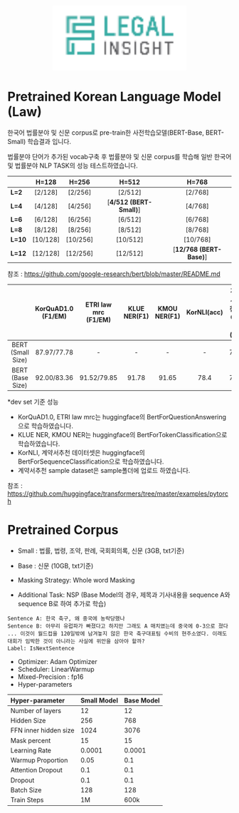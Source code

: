 <p align="center"><img src="./img/legalinsight_logo.png" width=300px></p>

# Pretrained Korean Language Model (Law)
한국어 법률분야 및 신문 corpus로 pre-train한 사전학습모델(BERT-Base, BERT-Small) 학습결과 입니다.

법률분야 단어가 추가된 vocab구축 후 법률분야 및 신문 corpus를 학습해 일반 한국어 및 법률분야 NLP TASK의 성능 테스트하였습니다.  

|   |H=128|H=256|H=512|H=768|
|---|:---:|:---:|:---:|:---:|
| **L=2**  |[2/128]|[2/256]|[2/512]|[2/768]|
| **L=4**  |[4/128]|[4/256]|[**4/512 (BERT-Small)**]|[4/768]|
| **L=6**  |[6/128]|[6/256]|[6/512]|[6/768]|
| **L=8**  |[8/128]|[8/256]|[8/512]|[8/768]|
| **L=10** |[10/128]|[10/256]|[10/512]|[10/768]|
| **L=12** |[12/128]|[12/256]|[12/512]|[**12/768 (BERT-Base)**]|

참조 : https://github.com/google-research/bert/blob/master/README.md 


|                               | KorQuAD1.0 (F1/EM) | ETRI law mrc (F1/EM) | KLUE NER(F1) | KMOU NER(F1) | KorNLI(acc) | 계약서추천 데이터셋(F1) | 개인정보NER 데이터셋(F1) |
|:-----------------------------:|:------------------:|:--------------------:|:------------:|:------------:|:-----------:|:---------------------:|:-----------------------:|
|       BERT (Small Size)       |    87.97/77.78     |    -                 |  -           |  -           |   -         |  76.6                 |  71.45                  |
|       BERT (Base Size)        |    92.00/83.36     |    91.52/79.85       |  91.78       |  91.65       |  78.4       |  79.5                 |  72.79                  |

*dev set 기준 성능

* KorQuAD1.0, ETRI law mrc는 huggingface의 BertForQuestionAnswering으로 학습하였습니다.
* KLUE NER, KMOU NER는 huggingface의 BertForTokenClassification으로 학습하였습니다.
* KorNLI, 계약서추천 데이터셋은 huggingface의 BertForSequenceClassification으로 학습하였습니다.
* 계약서추천 sample dataset은 sample폴더에 업로드 하였습니다.

참조 : https://github.com/huggingface/transformers/tree/master/examples/pytorch

# Pretrained Corpus
* Small : 법률, 법령, 조약, 판례, 국회회의록, 신문 (3GB, txt기준)
* Base : 신문 (10GB, txt기준)

* Masking Strategy: Whole word Masking
* Additional Task: NSP (Base Model의 경우, 제목과 기사내용을 sequence A와 sequence B로 하여 추가로 학습)
```
Sentence A: 한국 축구, 왜 중국에 농락당했나
Sentence B: 아무리 유럽파가 빠졌다고 하지만 그래도 A 매치였는데 중국에 0-3으로 졌다 ... 이것이 월드컵을 120일밖에 남겨놓지 않은 한국 축구대표팀 수비의 현주소였다. 이래도 대회가 임박한 것이 아니라는 사실에 위안을 삼아야 할까?
Label: IsNextSentence
```

* Optimizer: Adam Optimizer
* Scheduler: LinearWarmup
* Mixed-Precision : fp16
* Hyper-parameters

| Hyper-parameter       | Small Model | Base Model        |
|:----------------------|:------------|:------------------|
| Number of layers      | 12          | 12                |
| Hidden Size           | 256         | 768               |
| FFN inner hidden size | 1024        | 3076              |
| Mask percent          | 15          | 15                |
| Learning Rate         | 0.0001      | 0.0001            |
| Warmup Proportion     | 0.05        | 0.1               |
| Attention Dropout     | 0.1         | 0.1               |
| Dropout               | 0.1         | 0.1               |
| Batch Size            | 128         | 128               |
| Train Steps           | 1M          | 600k              |
